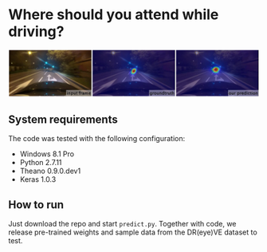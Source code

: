 # Where should you attend while driving?
![alt text](https://raw.githubusercontent.com/cvpr17-id2919/driving/master/misc/img.png "Sample Image")

## System requirements
The code was tested with the following configuration:
  * Windows 8.1 Pro
  * Python 2.7.11
  * Theano 0.9.0.dev1
  * Keras 1.0.3
  
## How to run
Just download the repo and start `predict.py`. Together with code, we release pre-trained weights and sample data from the DR(eye)VE dataset to test.
